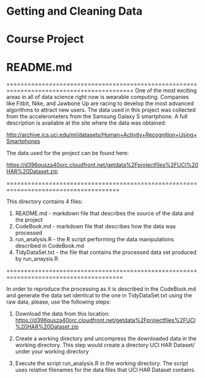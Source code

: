 # Getting and Cleaning Data
# Course Project
# README.md

==========================================================================================
One of the most exciting areas in all of data science right now is wearable computing. 
Companies like Fitbit, Nike, and Jawbone Up are racing to develop the most advanced algorithms 
to attract new users. The data used in this project was collected from the accelerometers from the Samsung Galaxy S smartphone. 
A full description is available at the site where the data was obtained: 

http://archive.ics.uci.edu/ml/datasets/Human+Activity+Recognition+Using+Smartphones 

 The data used for the project can be found here:

https://d396qusza40orc.cloudfront.net/getdata%2Fprojectfiles%2FUCI%20HAR%20Dataset.zip

======================================================================================

This directory contains 4 files:
1) README.md     - markdown file that describes the source of the data and the project
2) CodeBook.md   - markdown file that describes how the data was processed
3) run_analysis.R  - the R script performing the data manipulations described in CodeBook.md
4) TidyDataSet.txt - the file that contains the processed data set produced by run_anaysis.R 
                    

=======================================================================================

In order to reproduce the processing as it is described in the CodeBook.md and generate the data 
set identical to the one in TidyDataSet.txt using the raw data, please, use the following steps:

1. Download the data from this location:
   https://d396qusza40orc.cloudfront.net/getdata%2Fprojectfiles%2FUCI%20HAR%20Dataset.zip 

2. Create a working directory and uncompress the downloaded data in the working directory. 
   This step would create a directory  UCI HAR Dataset/  under your working directory

3. Execute the script run_analysis.R in the working directory. The script uses relative filenames
   for the data files that UCI HAR Dataset contains.
    

